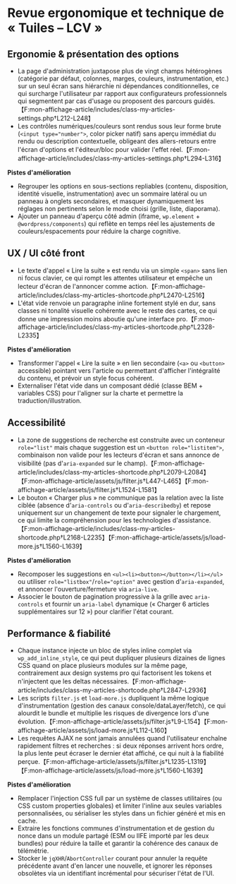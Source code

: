 # Revue ergonomique et technique de « Tuiles – LCV »

## Ergonomie & présentation des options
- La page d'administration juxtapose plus de vingt champs hétérogènes (catégorie par défaut, colonnes, marges, couleurs, instrumentation, etc.) sur un seul écran sans hiérarchie ni dépendances conditionnelles, ce qui surcharge l'utilisateur par rapport aux configurateurs professionnels qui segmentent par cas d'usage ou proposent des parcours guidés.【F:mon-affichage-article/includes/class-my-articles-settings.php†L212-L248】
- Les contrôles numériques/couleurs sont rendus sous leur forme brute (`<input type="number">`, color picker natif) sans aperçu immédiat du rendu ou description contextuelle, obligeant des allers-retours entre l'écran d'options et l'éditeur/bloc pour valider l'effet réel.【F:mon-affichage-article/includes/class-my-articles-settings.php†L294-L316】

**Pistes d'amélioration**
- Regrouper les options en sous-sections repliables (contenu, disposition, identité visuelle, instrumentation) avec un sommaire latéral ou un panneau à onglets secondaires, et masquer dynamiquement les réglages non pertinents selon le mode choisi (grille, liste, diaporama).
- Ajouter un panneau d'aperçu côté admin (iframe, `wp.element` + `@wordpress/components`) qui reflète en temps réel les ajustements de couleurs/espacements pour réduire la charge cognitive.

## UX / UI côté front
- Le texte d'appel « Lire la suite » est rendu via un simple `<span>` sans lien ni focus clavier, ce qui rompt les attentes utilisateur et empêche un lecteur d'écran de l'annoncer comme action.【F:mon-affichage-article/includes/class-my-articles-shortcode.php†L2470-L2516】
- L'état vide renvoie un paragraphe inline fortement stylé en dur, sans classes ni tonalité visuelle cohérente avec le reste des cartes, ce qui donne une impression moins aboutie qu'une interface pro.【F:mon-affichage-article/includes/class-my-articles-shortcode.php†L2328-L2335】

**Pistes d'amélioration**
- Transformer l'appel « Lire la suite » en lien secondaire (`<a>` ou `<button>` accessible) pointant vers l'article ou permettant d'afficher l'intégralité du contenu, et prévoir un style focus cohérent.
- Externaliser l'état vide dans un composant dédié (classe BEM + variables CSS) pour l'aligner sur la charte et permettre la traduction/illustration.

## Accessibilité
- La zone de suggestions de recherche est construite avec un conteneur `role="list"` mais chaque suggestion est un `<button role="listitem">`, combinaison non valide pour les lecteurs d'écran et sans annonce de visibilité (pas d'`aria-expanded` sur le champ).【F:mon-affichage-article/includes/class-my-articles-shortcode.php†L2079-L2084】【F:mon-affichage-article/assets/js/filter.js†L447-L465】【F:mon-affichage-article/assets/js/filter.js†L1524-L1581】
- Le bouton « Charger plus » ne communique pas la relation avec la liste ciblée (absence d'`aria-controls` ou d'`aria-describedby`) et repose uniquement sur un changement de texte pour signaler le chargement, ce qui limite la compréhension pour les technologies d'assistance.【F:mon-affichage-article/includes/class-my-articles-shortcode.php†L2168-L2235】【F:mon-affichage-article/assets/js/load-more.js†L1560-L1639】

**Pistes d'amélioration**
- Recomposer les suggestions en `<ul><li><button></button></li></ul>` ou utiliser `role="listbox"`/`role="option"` avec gestion d'`aria-expanded`, et annoncer l'ouverture/fermeture via `aria-live`.
- Associer le bouton de pagination progressive à la grille avec `aria-controls` et fournir un `aria-label` dynamique (« Charger 6 articles supplémentaires sur 12 ») pour clarifier l'état courant.

## Performance & fiabilité
- Chaque instance injecte un bloc de styles inline complet via `wp_add_inline_style`, ce qui peut dupliquer plusieurs dizaines de lignes CSS quand on place plusieurs modules sur la même page, contrairement aux design systems pro qui factorisent les tokens et n'injectent que les deltas nécessaires.【F:mon-affichage-article/includes/class-my-articles-shortcode.php†L2847-L2936】
- Les scripts `filter.js` et `load-more.js` dupliquent la même logique d'instrumentation (gestion des canaux console/dataLayer/fetch), ce qui alourdit le bundle et multiplie les risques de divergence lors d'une évolution.【F:mon-affichage-article/assets/js/filter.js†L9-L154】【F:mon-affichage-article/assets/js/load-more.js†L112-L160】
- Les requêtes AJAX ne sont jamais annulées quand l'utilisateur enchaîne rapidement filtres et recherches : si deux réponses arrivent hors ordre, la plus lente peut écraser le dernier état affiché, ce qui nuit à la fiabilité perçue.【F:mon-affichage-article/assets/js/filter.js†L1235-L1319】【F:mon-affichage-article/assets/js/load-more.js†L1560-L1639】

**Pistes d'amélioration**
- Remplacer l'injection CSS full par un système de classes utilitaires (ou CSS custom properties globales) et limiter l'inline aux seules variables personnalisées, ou sérialiser les styles dans un fichier généré et mis en cache.
- Extraire les fonctions communes d'instrumentation et de gestion du nonce dans un module partagé (ESM ou IIFE importé par les deux bundles) pour réduire la taille et garantir la cohérence des canaux de télémétrie.
- Stocker le `jqXHR`/`AbortController` courant pour annuler la requête précédente avant d'en lancer une nouvelle, et ignorer les réponses obsolètes via un identifiant incrémental pour sécuriser l'état de l'UI.

